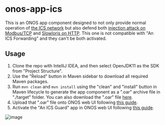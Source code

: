 # onos-app-ics

This is an ONOS app component designed to not only provide normal operation of [the ICS network](https://github.com/sfl0r3nz05/OT-NWbasedOnGNS3/blob/master/network/ics/README.md#ics-network) but also defend both [injection attack on Modbus/TCP](https://github.com/sfl0r3nz05/OT-NWbasedOnGNS3/blob/master/modbus/attack/README.md) and [Slowloris on HTTP](https://github.com/sfl0r3nz05/OT-NWbasedOnGNS3/blob/master/http/attack/README.md). This one is not compatible with "An ICS Forwarding" and they can't be both activated.

## Usage

1. Clone the repo with IntelliJ IDEA, and then select OpenJDK11 as the SDK from "Project Structure".
2. Use the "Reload" button in Maven sidebar to download all required Maven packages.
3. Run `mvn clean` and `mvn install` using the "clean" and "install" button in Maven lifecycle to generate the app component as a ".oar" archive file in "./target" folder. You can also download the ".oar" file [here](https://github.com/wangziyao318/onos-app-ics/releases/tag/v1.0).
4. Upload that ".oar" file onto ONOS web UI following [this guide](https://github.com/sfl0r3nz05/OT-NWbasedOnGNS3/blob/master/network/ics/nodes/ONOS.md).
5. Activate the "An ICS Guard" app in ONOS web UI following [this guide](https://github.com/sfl0r3nz05/OT-NWbasedOnGNS3/blob/master/network/ics/nodes/ONOS.md).

![image](https://github.com/wangziyao318/onos-app-ics/assets/69375071/c6b7715a-ee26-4790-9507-fee19b303465)
